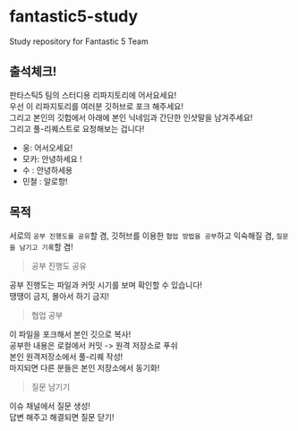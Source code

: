# fantastic5-study

Study repository for Fantastic 5 Team

## 출석체크!

판타스틱5 팀의 스터디용 리파지토리에 어서요세요!\
우선 이 리파지토리를 여러분 깃허브로 포크 해주세요!\
그리고 본인의 깃헙에서 아래에 본인 닉네임과 간단한 인삿말을 남겨주세요!\
그리고 풀-리퀘스트로 요청해보는 겁니다!

- 웅: 어서오세요!
- 모카: 안녕하세요 !
- 수 : 안녕하세용
- 민철 : 알로항!

## 목적

서로의 `공부 진행도를 공유`할 겸, 깃허브를 이용한 `협업 방법을 공부`하고 익숙해질 겸, `질문을 남기고 기록`할 겸!

> 공부 진행도 공유

공부 진행도는 파일과 커밋 시기를 보며 확인할 수 있습니다!\
땡땡이 금지, 몰아서 하기 금지!

> 협업 공부

이 파일을 포크해서 본인 깃으로 복사!\
공부한 내용은 로컬에서 커밋 -> 원격 저장소로 푸쉬\
본인 원격저장소에서 풀-리퀘 작성!\
마지되면 다른 분들은 본인 저장소에서 동기화!

> 질문 남기기

이슈 채널에서 질문 생성!\
답변 해주고 해결되면 질문 닫기!
